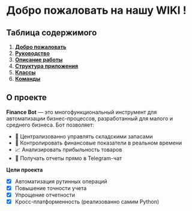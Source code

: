 # Добро пожаловать на нашу WIKI !

## Таблица содержимого
1. [**Добро пожаловать**](https://github.com/zertmark/practice-2025-1/blob/master/docs/Financebot/Home.md#добро-пожаловать-на-нашу-wiki-!)
1. [**Руководство**](https://github.com/zertmark/practice-2025-1/blob/master/docs/Financebot/Руководство.md#техническое-руководство )
1. [**Описание работы**](https://github.com/zertmark/practice-2025-1/blob/master/docs/Financebot/Описание_работы.md#Описание-работы)
1. [**Структура приложения**](https://github.com/zertmark/practice-2025-1/blob/master/docs/Financebot/Структура#структура-проекта)
1. [**Классы**](https://github.com/zertmark/practice-2025-1/blob/master/docs/Financebot/Классы.md#структура-классов)
1. [**Команды**](https://github.com/zertmark/practice-2025-1/blob/master/docs/Financebot/Классы/Команды.md#cписок-команд )

## О проекте
**Finance Bot** — это многофункциональный инструмент для автоматизации бизнес-процессов, разработанный для малого и среднего бизнеса. Бот позволяет:

- 📌 Централизованно управлять складскими запасами
- 💸 Контролировать финансовые показатели в реальном времени
- 📈 Анализировать прибыльность товаров
- 🤖 Получать отчеты прямо в Telegram-чат

**Цели проекта**  
- [x] Автоматизация рутинных операций  
- [x] Повышение точности учета  
- [x] Упрощение отчетности  
- [x] Кросс-платформенность (реализованно самим Python)

